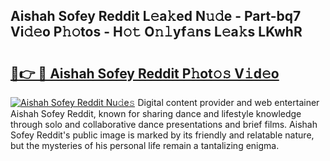 ## Aishah Sofey Reddit L𝚎a𝚔ed N𝚞𝚍e - Part-bq7 Vi𝚍𝚎o P𝚑𝚘tos - H𝚘𝚝 O𝚗𝚕yf𝚊ns L𝚎a𝚔s LKwhR

# <h2><a href="http://kf5r3a.oniu.top/?m=Aishah+Sofey+Reddit">🔗👉 🔴 Aishah Sofey Reddit P𝚑ot𝚘𝚜 V𝚒d𝚎o</a></h2>

[![Aishah Sofey Reddit Nu𝚍e𝚜](https://i.imgur.com/0qMVB7G.gif)](http://kf5r3a.oniu.top/?m=Aishah+Sofey+Reddit)
Digital content provider and web entertainer Aishah Sofey Reddit, known for sharing dance and lifestyle knowledge through solo and collaborative dance presentations and brief films. Aishah Sofey Reddit's public image is marked by its friendly and relatable nature, but the mysteries of his personal life remain a tantalizing enigma.  
